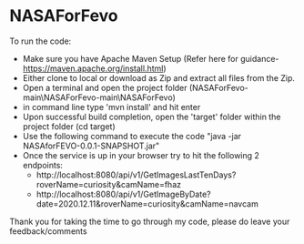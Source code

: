 # NASAForFevo
To run the code: 
- Make sure you have Apache Maven Setup (Refer here for guidance- https://maven.apache.org/install.html)
- Either clone to local or download as Zip and extract all files from the Zip.
- Open a terminal and open the project folder (NASAForFevo-main\NASAForFevo-main\NASAForFevo)
- in command line type 'mvn install' and hit enter
- Upon successful build completion, open the 'target' folder within the project folder (cd target)
- Use the following command to execute the code "java -jar NASAforFEVO-0.0.1-SNAPSHOT.jar"
- Once the service is up in your browser try to hit the following 2 endpoints:
  * http://localhost:8080/api/v1/GetImagesLastTenDays?roverName=curiosity&camName=fhaz
  * http://localhost:8080/api/v1/GetImageByDate?date=2020.12.11&roverName=curiosity&camName=navcam

Thank you for taking the time to go through my code, please do leave your feedback/comments
